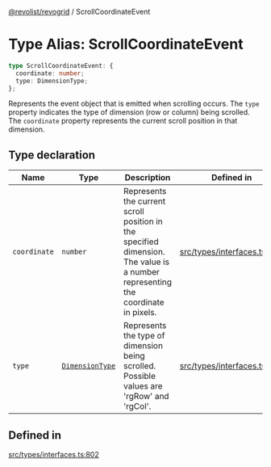 [@revolist/revogrid](README.md) / ScrollCoordinateEvent

# Type Alias: ScrollCoordinateEvent

```ts
type ScrollCoordinateEvent: {
  coordinate: number;
  type: DimensionType;
};
```

Represents the event object that is emitted when scrolling occurs.
The `type` property indicates the type of dimension (row or column) being scrolled.
The `coordinate` property represents the current scroll position in that dimension.

## Type declaration

| Name | Type | Description | Defined in |
| ------ | ------ | ------ | ------ |
| `coordinate` | `number` | Represents the current scroll position in the specified dimension. The value is a number representing the coordinate in pixels. | [src/types/interfaces.ts:813](https://github.com/revolist/revogrid/blob/541ed3c2070ab701e47c29bb6172b17d19a08816/src/types/interfaces.ts#L813) |
| `type` | [`DimensionType`](TypeAlias.DimensionType.md) | Represents the type of dimension being scrolled. Possible values are 'rgRow' and 'rgCol'. | [src/types/interfaces.ts:807](https://github.com/revolist/revogrid/blob/541ed3c2070ab701e47c29bb6172b17d19a08816/src/types/interfaces.ts#L807) |

## Defined in

[src/types/interfaces.ts:802](https://github.com/revolist/revogrid/blob/541ed3c2070ab701e47c29bb6172b17d19a08816/src/types/interfaces.ts#L802)

